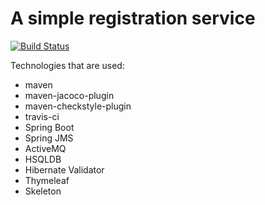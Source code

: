 # A simple registration service

[![Build Status](https://travis-ci.org/dbriukhatskyi/registration.svg?branch=master)](https://travis-ci.org/dbriukhatskyi/registration)

Technologies that are used:
* maven
* maven-jacoco-plugin
* maven-checkstyle-plugin
* travis-ci
* Spring Boot
* Spring JMS
* ActiveMQ
* HSQLDB
* Hibernate Validator
* Thymeleaf
* Skeleton

